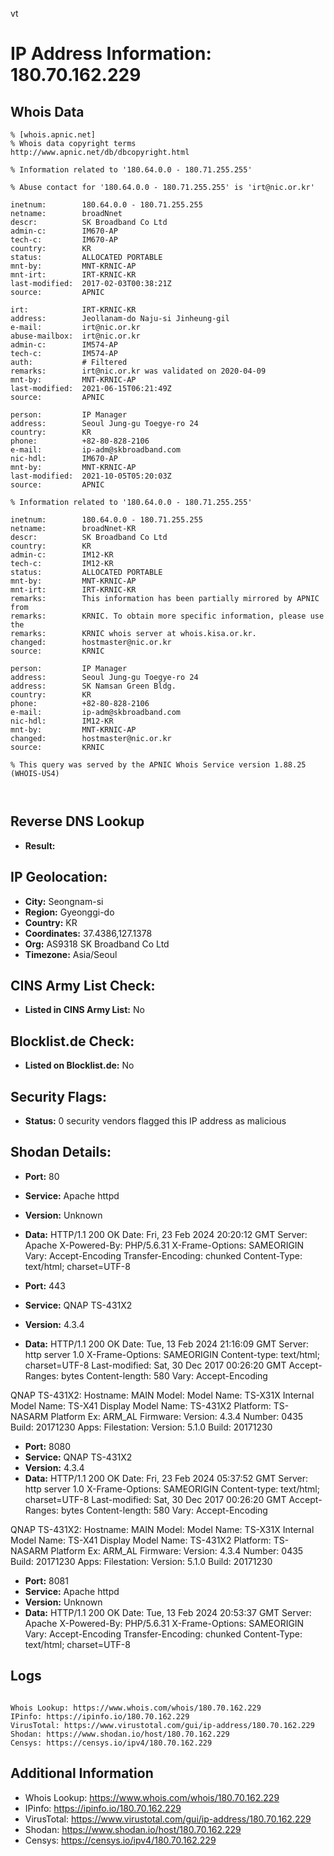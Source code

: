 vt
# IP Address Information: 180.70.162.229

## Whois Data
```
% [whois.apnic.net]
% Whois data copyright terms    http://www.apnic.net/db/dbcopyright.html

% Information related to '180.64.0.0 - 180.71.255.255'

% Abuse contact for '180.64.0.0 - 180.71.255.255' is 'irt@nic.or.kr'

inetnum:        180.64.0.0 - 180.71.255.255
netname:        broadNnet
descr:          SK Broadband Co Ltd
admin-c:        IM670-AP
tech-c:         IM670-AP
country:        KR
status:         ALLOCATED PORTABLE
mnt-by:         MNT-KRNIC-AP
mnt-irt:        IRT-KRNIC-KR
last-modified:  2017-02-03T00:38:21Z
source:         APNIC

irt:            IRT-KRNIC-KR
address:        Jeollanam-do Naju-si Jinheung-gil
e-mail:         irt@nic.or.kr
abuse-mailbox:  irt@nic.or.kr
admin-c:        IM574-AP
tech-c:         IM574-AP
auth:           # Filtered
remarks:        irt@nic.or.kr was validated on 2020-04-09
mnt-by:         MNT-KRNIC-AP
last-modified:  2021-06-15T06:21:49Z
source:         APNIC

person:         IP Manager
address:        Seoul Jung-gu Toegye-ro 24
country:        KR
phone:          +82-80-828-2106
e-mail:         ip-adm@skbroadband.com
nic-hdl:        IM670-AP
mnt-by:         MNT-KRNIC-AP
last-modified:  2021-10-05T05:20:03Z
source:         APNIC

% Information related to '180.64.0.0 - 180.71.255.255'

inetnum:        180.64.0.0 - 180.71.255.255
netname:        broadNnet-KR
descr:          SK Broadband Co Ltd
country:        KR
admin-c:        IM12-KR
tech-c:         IM12-KR
status:         ALLOCATED PORTABLE
mnt-by:         MNT-KRNIC-AP
mnt-irt:        IRT-KRNIC-KR
remarks:        This information has been partially mirrored by APNIC from
remarks:        KRNIC. To obtain more specific information, please use the
remarks:        KRNIC whois server at whois.kisa.or.kr.
changed:        hostmaster@nic.or.kr
source:         KRNIC

person:         IP Manager
address:        Seoul Jung-gu Toegye-ro 24
address:        SK Namsan Green Bldg.
country:        KR
phone:          +82-80-828-2106
e-mail:         ip-adm@skbroadband.com
nic-hdl:        IM12-KR
mnt-by:         MNT-KRNIC-AP
changed:        hostmaster@nic.or.kr
source:         KRNIC

% This query was served by the APNIC Whois Service version 1.88.25 (WHOIS-US4)



```
## Reverse DNS Lookup
- **Result:** 

## IP Geolocation:
- **City:** Seongnam-si
- **Region:** Gyeonggi-do
- **Country:** KR
- **Coordinates:** 37.4386,127.1378
- **Org:** AS9318 SK Broadband Co Ltd
- **Timezone:** Asia/Seoul

## CINS Army List Check:
- **Listed in CINS Army List:** 
No

## Blocklist.de Check:
- **Listed on Blocklist.de:** 
No

## Security Flags:
- **Status:** 0 security vendors flagged this IP address as malicious

## Shodan Details:
- **Port:** 80
- **Service:** Apache httpd
- **Version:** Unknown
- **Data:** HTTP/1.1 200 OK
Date: Fri, 23 Feb 2024 20:20:12 GMT
Server: Apache
X-Powered-By: PHP/5.6.31
X-Frame-Options: SAMEORIGIN
Vary: Accept-Encoding
Transfer-Encoding: chunked
Content-Type: text/html; charset=UTF-8



- **Port:** 443
- **Service:** QNAP TS-431X2
- **Version:** 4.3.4
- **Data:** HTTP/1.1 200 OK
Date: Tue, 13 Feb 2024 21:16:09 GMT
Server: http server 1.0
X-Frame-Options: SAMEORIGIN
Content-type: text/html; charset=UTF-8
Last-modified: Sat, 30 Dec 2017 00:26:20 GMT
Accept-Ranges: bytes
Content-length: 580
Vary: Accept-Encoding


QNAP TS-431X2:
  Hostname: MAIN
  Model:
    Model Name: TS-X31X
    Internal Model Name: TS-X41
    Display Model Name: TS-431X2
    Platform: TS-NASARM
    Platform Ex: ARM_AL
  Firmware:
    Version: 4.3.4
    Number: 0435
    Build: 20171230
  Apps:
    Filestation:
      Version: 5.1.0
      Build: 20171230


- **Port:** 8080
- **Service:** QNAP TS-431X2
- **Version:** 4.3.4
- **Data:** HTTP/1.1 200 OK
Date: Fri, 23 Feb 2024 05:37:52 GMT
Server: http server 1.0
X-Frame-Options: SAMEORIGIN
Content-type: text/html; charset=UTF-8
Last-modified: Sat, 30 Dec 2017 00:26:20 GMT
Accept-Ranges: bytes
Content-length: 580
Vary: Accept-Encoding


QNAP TS-431X2:
  Hostname: MAIN
  Model:
    Model Name: TS-X31X
    Internal Model Name: TS-X41
    Display Model Name: TS-431X2
    Platform: TS-NASARM
    Platform Ex: ARM_AL
  Firmware:
    Version: 4.3.4
    Number: 0435
    Build: 20171230
  Apps:
    Filestation:
      Version: 5.1.0
      Build: 20171230


- **Port:** 8081
- **Service:** Apache httpd
- **Version:** Unknown
- **Data:** HTTP/1.1 200 OK
Date: Tue, 13 Feb 2024 20:53:37 GMT
Server: Apache
X-Powered-By: PHP/5.6.31
X-Frame-Options: SAMEORIGIN
Vary: Accept-Encoding
Transfer-Encoding: chunked
Content-Type: text/html; charset=UTF-8



## Logs
```

Whois Lookup: https://www.whois.com/whois/180.70.162.229
IPinfo: https://ipinfo.io/180.70.162.229
VirusTotal: https://www.virustotal.com/gui/ip-address/180.70.162.229
Shodan: https://www.shodan.io/host/180.70.162.229
Censys: https://censys.io/ipv4/180.70.162.229

```
## Additional Information
- Whois Lookup: https://www.whois.com/whois/180.70.162.229
- IPinfo: https://ipinfo.io/180.70.162.229
- VirusTotal: https://www.virustotal.com/gui/ip-address/180.70.162.229
- Shodan: https://www.shodan.io/host/180.70.162.229
- Censys: https://censys.io/ipv4/180.70.162.229

